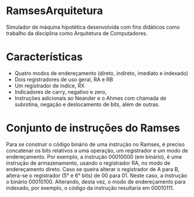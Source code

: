 # RamsesArquitetura
Simulador de máquina hipotética desenvolvida com fins didáticos como trabalho da disciplina como Arquitetura de Computadores.

# Características
- Quatro modos de endereçamento (direto, indireto, imediato e indexado)
- Dois registradores de uso geral, RA e RB
- Um registrador de índice, RX
- Indicadores de carry, negativo e zero,
- Instruções adicionais ao Neander e o Ahmes com chamada de subrotina, negação e deslocamento de bits, além de outras.

# Conjunto de instruções do Ramses
Para se construir o código binário de uma instrução no Ramses, é preciso concatenar os bits relativos a uma operação, um registrador e um modo de endereçamento. Por exemplo, a instrução 00010000 (em binário), é uma instrução de armazenamento, usando o registrador RA, no modo de endereçamento direto. Caso se queira alterar o registrador de A para B, altera-se o registrador (5° e 6° bits) de 00 para 01. Neste caso, a instrução o binário 00010100. Alterando, desta vez, o modo de endereçamento para indexado, por exemplo, o código da instrução resultaria em 00010111.

